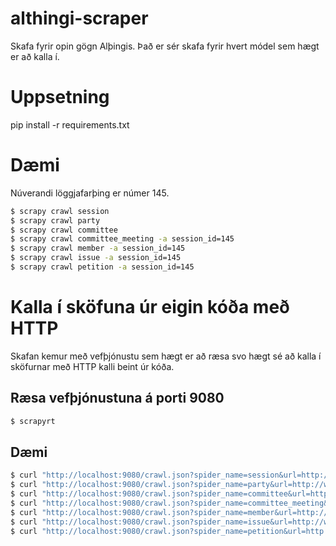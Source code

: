 # althingi-scraper
Skafa fyrir opin gögn Alþingis. Það er sér skafa fyrir hvert módel sem hægt er að kalla í.


# Uppsetning
pip install -r requirements.txt

# Dæmi
Núverandi löggjafarþing er númer 145.

```sh
$ scrapy crawl session
$ scrapy crawl party
$ scrapy crawl committee
$ scrapy crawl committee_meeting -a session_id=145
$ scrapy crawl member -a session_id=145
$ scrapy crawl issue -a session_id=145
$ scrapy crawl petition -a session_id=145

```

# Kalla í sköfuna úr eigin kóða með HTTP
Skafan kemur með vefþjónustu sem hægt er að ræsa svo hægt sé að kalla í sköfurnar með HTTP kalli beint úr kóða.

## Ræsa vefþjónustuna á porti 9080
```sh
$ scrapyrt
```

## Dæmi
```sh
$ curl "http://localhost:9080/crawl.json?spider_name=session&url=http://www.althingi.is/altext/xml/loggjafarthing/"
$ curl "http://localhost:9080/crawl.json?spider_name=party&url=http://www.althingi.is/altext/xml/thingflokkar/"
$ curl "http://localhost:9080/crawl.json?spider_name=committee&url=http://www.althingi.is/altext/xml/nefndir/?lthing=145"
$ curl "http://localhost:9080/crawl.json?spider_name=committee_meeting&url=http://www.althingi.is/altext/xml/nefndarfundir/?lthing=145"
$ curl "http://localhost:9080/crawl.json?spider_name=member&url=http://www.althingi.is/altext/xml/thingmenn/?lthing=145"
$ curl "http://localhost:9080/crawl.json?spider_name=issue&url=http://www.althingi.is/altext/xml/thingmalalisti/?lthing=145"
$ curl "http://localhost:9080/crawl.json?spider_name=petition&url=http://www.althingi.is/altext/xml/atkvaedagreidslur/?lthing=145"
```
